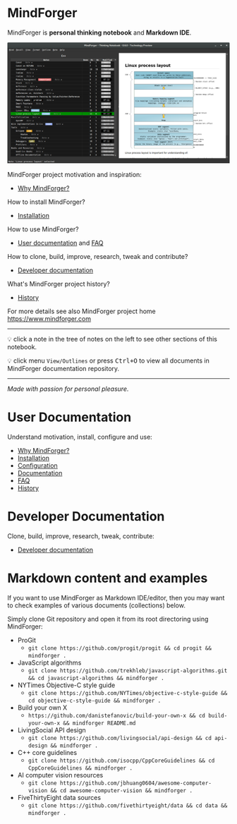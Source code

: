 # MindForger <!-- Metadata: type: Outline; created: 2018-02-23 10:57:35; reads: 158; read: 2018-06-08 08:16:50; revision: 158; modified: 2018-06-08 08:16:50; importance: 0/5; urgency: 0/5; -->

MindForger is **personal thinking notebook** and **Markdown IDE**.

![MindForger](mindforger.png)

MindForger project motivation and inspiration:

* [Why MindForger?](why-mindforger.md)

How to install MindForger?

* [Installation](installation.md)

How to use MindForger?

* [User documentation](./user-documentation.md) and [FAQ](faq.md)

How to clone, build, improve, research, tweak and contribute?

* [Developer documentation](./developer-documentation.md)

What's MindForger project history?

* [History](history.md)

For more details see also MindForger project home https://www.mindforger.com

---

💡 click a note in the tree of notes on the left to see other sections of this notebook.

💡 click menu `View/Outlines` or press <kbd>Ctrl+O</kbd> to view all documents in MindForger
documentation repository.

---

_Made with passion for personal pleasure._

# User Documentation <!-- Metadata: type: Note; created: 2018-02-23 10:57:35; reads: 25; read: 2018-05-29 22:42:54; revision: 5; modified: 2018-05-29 22:42:54; -->
Understand motivation, install, configure and use:

* [Why MindForger?](why-mindforger.md)
* [Installation](installation.md)
* [Configuration](configuration.md)
* [Documentation](user-documentation.md)
* [FAQ](mindforger/faq.md)
* [History](history.md)

# Developer Documentation <!-- Metadata: type: Note; created: 2018-03-18 09:10:35; reads: 21; read: 2018-05-29 22:42:33; revision: 9; modified: 2018-05-29 22:42:33; -->
Clone, build, improve, research, tweak, contribute:

* [Developer documentation](developer-documentation.md)

# Markdown content and examples <!-- Metadata: type: Note; tags: example; created: 2018-05-01 22:28:00; reads: 33; read: 2018-06-08 08:16:50; revision: 33; modified: 2018-06-08 08:16:50; -->

If you want to use MindForger as Markdown IDE/editor, then
you may want to check examples of various documents (collections)
below. 

Simply clone Git repository and open it from its root 
directoring using MindForger:

* ProGit
    * `git clone https://github.com/progit/progit && cd progit && mindforger .`
* JavaScript algorithms
    * `git clone https://github.com/trekhleb/javascript-algorithms.git && cd javascript-algorithms && mindforger .`
* NYTimes Objective-C style guide
    * `git clone https://github.com/NYTimes/objective-c-style-guide && cd objective-c-style-guide && mindforger .`
* Build your own X
    * `https://github.com/danistefanovic/build-your-own-x && cd build-your-own-x && mindforger README.md`
* LivingSocial API design
    * `git clone https://github.com/livingsocial/api-design && cd api-design && mindforger .`
* C++ core guidelines
    * `git clone https://github.com/isocpp/CppCoreGuidelines && cd CppCoreGuidelines && mindforger .`
* AI computer vision resources
    * `git clone https://github.com/jbhuang0604/awesome-computer-vision && cd awesome-computer-vision && mindforger .`
* FiveThirtyEight data sources
    * `git clone https://github.com/fivethirtyeight/data && cd data && mindforger .`

